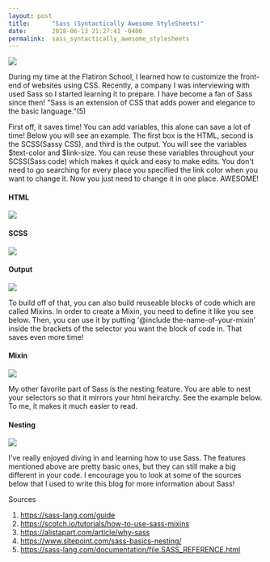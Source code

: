 ```yaml
---
layout: post
title:      "Sass (Syntactically Awesome StyleSheets)"
date:       2018-06-13 21:27:41 -0400
permalink:  sass_syntactically_awesome_stylesheets
---
```


![](https://i.imgur.com/Bkwl5AK.png)

During my time at the Flatiron School, I learned how to customize the front-end of websites using CSS. Recently, a company I was interviewing with used Sass so I started learning it to prepare. I have become a fan of Sass since then! "Sass is an extension of CSS that adds power and elegance to the basic language."(5)

First off, it saves time! You can add variables, this alone can save a lot of time! Below you will see an example. The first box is the HTML, second is the SCSS(Sassy CSS), and third is the output. You will see the variables $text-color and $link-size. You can reuse these variables throughout your SCSS(Sass code) which makes it quick and easy to make edits. You don't need to go searching for every place you specified the link color when you want to change it. Now you just need to change it in one place. AWESOME! 

#### HTML
![](https://i.imgur.com/n52l7Lo.png)

#### SCSS
![](https://i.imgur.com/gfZsftH.png)

#### Output
![](https://i.imgur.com/F8gE3oj.png)

To build off of that, you can also build reuseable blocks of code which are called Mixins.  In order to create a Mixin, you need to define it like you see below. Then, you can use it by putting '@include the-name-of-your-mixin' inside the brackets of the selector you want the block of code in. That saves even more time!

#### Mixin
![](https://i.imgur.com/VozlpOo.png)

My other favorite part of Sass is the nesting feature.  You are able to nest your selectors so that it mirrors your html heirarchy. See the example below. To me, it makes it much easier to read.

#### Nesting
![](https://i.imgur.com/7BkStdf.png)

I've really enjoyed diving in and learning how to use Sass. The features mentioned above are pretty basic ones, but they can still make a big different in your code. I encourage you to look at some of the sources below that I used to write this blog for more information about Sass!


Sources
1. https://sass-lang.com/guide
2. https://scotch.io/tutorials/how-to-use-sass-mixins
3. https://alistapart.com/article/why-sass
4. https://www.sitepoint.com/sass-basics-nesting/
5. https://sass-lang.com/documentation/file.SASS_REFERENCE.html

